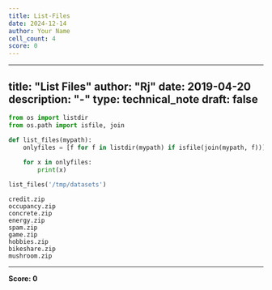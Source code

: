```yaml
---
title: List-Files
date: 2024-12-14
author: Your Name
cell_count: 4
score: 0
---
```


---
title: "List Files"
author: "Rj"
date: 2019-04-20
description: "-"
type: technical_note
draft: false
---

```python
from os import listdir
from os.path import isfile, join
```


```python
def list_files(mypath):
    onlyfiles = [f for f in listdir(mypath) if isfile(join(mypath, f))]
    
    for x in onlyfiles:
        print(x)
```


```python
list_files('/tmp/datasets')
```

    credit.zip
    occupancy.zip
    concrete.zip
    energy.zip
    spam.zip
    game.zip
    hobbies.zip
    bikeshare.zip
    mushroom.zip



---
**Score: 0**